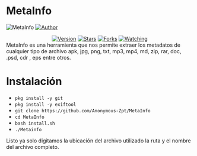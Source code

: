 # MetaInfo
![MetaInfo](http://www.ingdiaz.org/wp-content/uploads/2019/02/metadatos.png) 
<a href="https://github.com/Anonymous-Zpt"><img title="Author" src="https://img.shields.io/badge/Author-Anonymous%20Zpt-svg?style=for-the-badge&logo=github"></a>
<div align="center">
<a href="#"><img title="Version" src="https://img.shields.io/badge/Version-1-green.svg?style=flat-square"></a>
<a href="https://github.com/Anonymous-Zpt/MetaInfo/stargazers/"><img title="Stars" src="https://img.shields.io/github/stars/Anonymous-Zpt/MetaInfo?color=red&style=flat-square"></a>
<a href="https://github.com/Anonymous-Zpt/MetaInfo/network/members"><img title="Forks" src="https://img.shields.io/github/forks/Anonymous-Zpt/MetaInfo?color=red&style=flat-square"></a>
<a href="https://github.com/Anonymous-Zpt/MetaInfo/watchers"><img title="Watching" src="https://img.shields.io/github/watchers/Anonymous-Zpt/MetaInfo?label=Watchers&color=blue&style=flat-square"></a>
</div>
MetaInfo es una herramienta que nos permite extraer los metadatos de cualquier tipo de archivo apk, jpg, png, txt, mp3, mp4, md, zip, rar, doc, .psd, cdr , eps entre otros. 

# Instalación 

* ` pkg install -y git `
* ` pkg install -y exiftool `
* ` git clone https://github.com/Anonymous-Zpt/MetaInfo `
* ` cd MetaInfo `
* ` bash install.sh `
* ` ./Metainfo `

Listo ya solo digitamos la ubicación del archivo utilizado la ruta y el nombre del archivo completo. 
